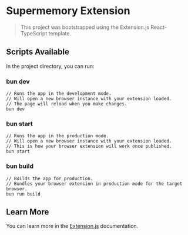# Supermemory Extension

> This project was bootstrapped using the Extension.js React-TypeScript template.

## Scripts Available

In the project directory, you can run:

### bun dev

```
// Runs the app in the development mode.
// Will open a new browser instance with your extension loaded.
// The page will reload when you make changes.
bun dev
```

### bun start

```
// Runs the app in the production mode.
// Will open a new browser instance with your extension loaded.
// This is how your browser extension will work once published.
bun start
```

### bun build

```
// Builds the app for production.
// Bundles your browser extension in production mode for the target browser.
bun run build
```

## Learn More

You can learn more in the [Extension.js](https://extension.js.org) documentation.
